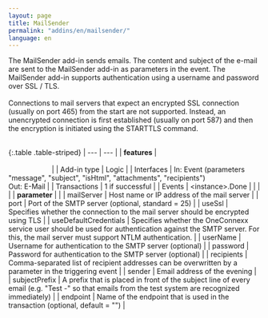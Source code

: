 ```yaml
---
layout: page
title: MailSender
permalink: "addins/en/mailsender/"
language: en
---
```


The MailSender add-in sends emails. The content and subject of the e-mail are sent to the MailSender add-in as parameters in the event. The MailSender add-in supports authentication using a username and password over SSL / TLS.<br /><br />
Connections to mail servers that expect an encrypted SSL connection (usually on port 465) from the start are not supported. Instead, an unencrypted connection is first established (usually on port 587) and then the encryption is initiated using the STARTTLS command.
<br/><br/>

{:.table .table-striped}
| --- | --- |
| __features__ | &nbsp;&nbsp;&nbsp;&nbsp;&nbsp;&nbsp;&nbsp;&nbsp;&nbsp;&nbsp;&nbsp;&nbsp;&nbsp;&nbsp;&nbsp;&nbsp;&nbsp;&nbsp;&nbsp;&nbsp;&nbsp;&nbsp;&nbsp;&nbsp;&nbsp;&nbsp;&nbsp;&nbsp;&nbsp;&nbsp;&nbsp;&nbsp;&nbsp;&nbsp;&nbsp;&nbsp;&nbsp;&nbsp;&nbsp;&nbsp;&nbsp;&nbsp;&nbsp;&nbsp;&nbsp;&nbsp;&nbsp;&nbsp;&nbsp;&nbsp;&nbsp;&nbsp;&nbsp;&nbsp;&nbsp;&nbsp;&nbsp;&nbsp;&nbsp;&nbsp;&nbsp;&nbsp;&nbsp;&nbsp;&nbsp;&nbsp;&nbsp;&nbsp;&nbsp;&nbsp;&nbsp;&nbsp;&nbsp;&nbsp;&nbsp;&nbsp;&nbsp;&nbsp;&nbsp;&nbsp;&nbsp;&nbsp;&nbsp;&nbsp;&nbsp;&nbsp;&nbsp;&nbsp;&nbsp;&nbsp;&nbsp;&nbsp;&nbsp;&nbsp;&nbsp;&nbsp;&nbsp;&nbsp;&nbsp;&nbsp;&nbsp;&nbsp;&nbsp;&nbsp;&nbsp;&nbsp;&nbsp;&nbsp;&nbsp;&nbsp;&nbsp;&nbsp;&nbsp;&nbsp;&nbsp;&nbsp;&nbsp;&nbsp;&nbsp;&nbsp;&nbsp;&nbsp;&nbsp;&nbsp;&nbsp;&nbsp;&nbsp;&nbsp;&nbsp;&nbsp;&nbsp;&nbsp;&nbsp;&nbsp;&nbsp;&nbsp;&nbsp;&nbsp;&nbsp;&nbsp;&nbsp;&nbsp;&nbsp;&nbsp;&nbsp;&nbsp;&nbsp;&nbsp;&nbsp; |
| Add-in type | Logic |
| Interfaces | In: Event (parameters "message", "subject", "isHtml", "attachments", "recipients")<br/> Out: E-Mail |
| Transactions | 1 if successful |
| Events | &lt;instance&gt;.Done |
| | |
| __parameter__ | |
| mailServer | Host name or IP address of the mail server |
| port | Port of the SMTP server (optional, standard = 25) |
| useSsl | Specifies whether the connection to the mail server should be encrypted using TLS |
| useDefaultCredentials | Specifies whether the OneConnexx service user should be used for authentication against the SMTP server. For this, the mail server must support NTLM authentication. |
| userName | Username for authentication to the SMTP server (optional) |
| password | Password for authentication to the SMTP server (optional) |
| recipients | Comma-separated list of recipient addresses can be overwritten by a parameter in the triggering event |
| sender | Email address of the evening |
| subjectPrefix | A prefix that is placed in front of the subject line of every email (e.g. "Test -" so that emails from the test system are recognized immediately) |
| endpoint | Name of the endpoint that is used in the transaction (optional, default = "") |


<!-- 
### Anwendungsbeispiele 

ToDo
-->

